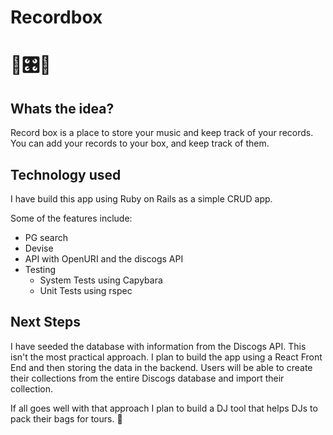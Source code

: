# Recordbox 

# 💽🎛💽

## Whats the idea?

Record box is a place to store your music and keep track of your records. You can add your records to your box, and keep track of them. 

## Technology used

I have build this app using Ruby on Rails as a simple CRUD app.

Some of the features include:
- PG search
- Devise
- API with OpenURI and the discogs API
- Testing 
  - System Tests using Capybara
  - Unit Tests using rspec

## Next Steps

I have seeded the database with information from the Discogs API. This isn't the most practical approach. I plan to build the app using a React Front End and then storing the data in the backend.  Users will be able to create their collections from the entire Discogs database and import their collection.

If all goes well with that approach I plan to build a DJ tool that helps DJs to pack their bags for tours. 🛫
